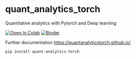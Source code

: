 # quant_analytics_torch
Quantitative analytics with Pytorch and Deep learning

[![Open In Colab](https://colab.research.google.com/assets/colab-badge.svg)](https://colab.research.google.com/github/QuantAnalyticsTorch/quant_analytics_torch/blob/main/examples/MultiStepOptimiser.ipynb)
[![Binder](https://mybinder.org/badge_logo.svg)](https://mybinder.org/v2/gh/QuantAnalyticsTorch/quant_analytics_torch.git/main)

Further documentation https://quantanalyticstorch.github.io/

```bash
pip install quant-analytics-torch
```
